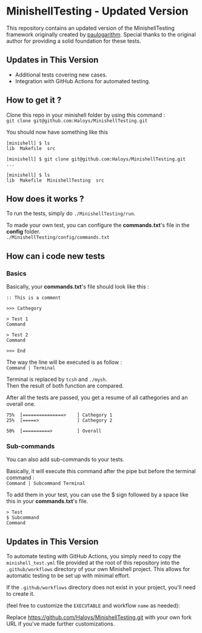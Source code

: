 # MinishellTesting - Updated Version

This repository contains an updated version of the MinishellTesting framework originally created by [paulogarithm](https://github.com/paulogarithm). Special thanks to the original author for providing a solid foundation for these tests.

## Updates in This Version

- Additional tests covering new cases.
- Integration with GitHub Actions for automated testing.

## How to get it ?
Clone this repo in your minishell folder by using this command :<br/>
`git clone git@github.com:Haloys/MinishellTesting.git`

You should now have something like this
```
[minishell] $ ls
lib  Makefile  src

[minishell] $ git clone git@github.com:Haloys/MinishellTesting.git
...

[minishell] $ ls
lib  Makefile  MinishellTesting  src
```

## How does it works ?
To run the tests, simply do `./MinishellTesting/run`.

To made your own test, you can configure the **commands.txt**'s file in the **config** folder.<br/>
`./MinishellTesting/config/commands.txt`

## How can i code new tests

### Basics
Basically, your **commands.txt**'s file should look like this :
```
:: This is a comment

>>> Cathegory

> Test 1
Command

> Test 2
Command

>>> End
```

The way the line will be executed is as follow :<br/>
`Command | Terminal`

Terminal is replaced by `tcsh` and `./mysh`.<br/>
Then the result of both function are compared.

After all the tests are passed, you get a resume of all cathegories and an overall one.
```
75%  [===============>    ] Cathegory 1
25%  [=====>              ] Cathegory 2

50%  [==========>         ] Overall
```


### Sub-commands
You can also add sub-commands to your tests.


Basically, it will execute this command after the pipe but before the terminal command :<br/>
`Command | Subcommand Terminal`

To add them in your test, you can use the $ sign followed by a space like this in your **commands.txt**'s file.

```
> Test
$ Subcommand
Command
```

## Updates in This Version

To automate testing with GitHub Actions, you simply need to copy the `minishell_test.yml` file provided at the root of this repository into the `.github/workflows` directory of your own Minishell project. This allows for automatic testing to be set up with minimal effort.

If the `.github/workflows` directory does not exist in your project, you'll need to create it.

(feel free to customize the `EXECUTABLE` and workflow `name` as needed):

Replace https://github.com/Haloys/MinishellTesting.git with your own fork URL if you've made further customizations.
